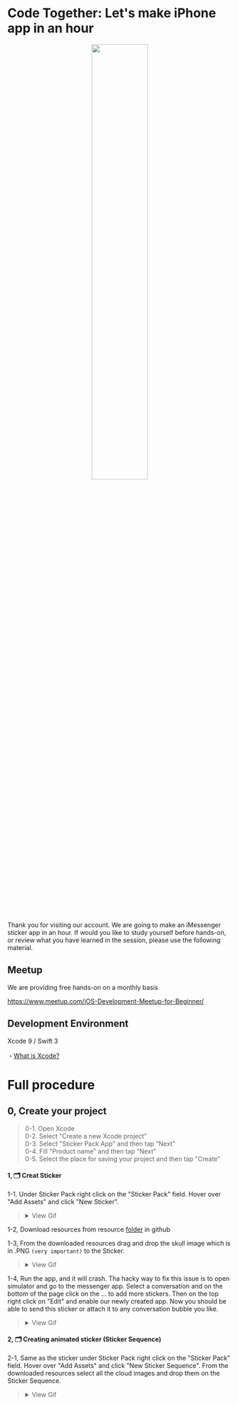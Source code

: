 # Code Together: Let's make iPhone app in an hour

  <div style="text-align:center"><img src ="https://github.com/iosClassForBeginner/watch-en/blob/master/sample/sample.gif" width="50%" height="50%"/></div>  

  Thank you for visiting our account. We are going to make an iMessenger sticker app in an hour. If would you like to study yourself before hands-on, or review what you have learned in the session, please use the following material.

## Meetup
We are providing free hands-on on a monthly basis

https://www.meetup.com/iOS-Development-Meetup-for-Beginner/

## Development Environment
  Xcode 9 / Swift 3
  
  ・<a href="https://github.com/learn-co-students/reading-ios-intro-to-xcode-qa-public-001">What is Xcode?</a>

# Full procedure

## 0, Create your project

> 0-1. Open Xcode  
> 0-2. Select "Create a new Xcode project"  
> 0-3. Select "Sticker Pack App" and then tap "Next"  
> 0-4. Fill "Product name" and then tap "Next"  
> 0-5. Select the place for saving your project and then tap "Create"  

#### 1, 🗂 Creat Sticker

1-1. Under Sticker Pack right click on the "Sticker Pack" field. Hover over "Add Assets" and click "New Sticker".
> <details><summary>View Gif</summary><div style="text-align:center"><img src ="https://github.com/iosClassForBeginner/watch-en/blob/master/sample/5.gif" /></div></details>

1-2, Download resources from resource <a href="https://github.com/iosClassForBeginner/sticker_en/resources">folder</a> in github

1-3, From the downloaded resources drag and drop the skull image which is in .PNG <code>(very important)</code> to the Sticker.
> <details><summary>View Gif</summary><div style="text-align:center"><img src ="https://github.com/iosClassForBeginner/watch-en/blob/master/sample/5.gif" /></div></details>

1-4, Run the app, and it will crash. Tha hacky way to fix this issue is to open simulator and go to the messenger app. Select a conversation and on the bottom of the page click on the ... to add more stickers. Then on the top right click on "Edit" and enable our newly created app. Now you should be able to send this sticker or attach it to any conversation bubble you like.
> <details><summary>View Gif</summary><div style="text-align:center"><img src ="https://github.com/iosClassForBeginner/watch-en/blob/master/sample/5.gif" /></div></details>

#### 2, 🗂 Creating animated sticker (Sticker Sequence)

2-1, Same as the sticker under Sticker Pack right click on the "Sticker Pack" field. Hover over "Add Assets" and click "New Sticker Sequence". From the downloaded resources select all the cloud images and drop them on the Sticker Sequence.
> <details><summary>View Gif</summary><div style="text-align:center"><img src ="https://github.com/iosClassForBeginner/watch-en/blob/master/sample/5.gif" /></div></details>

